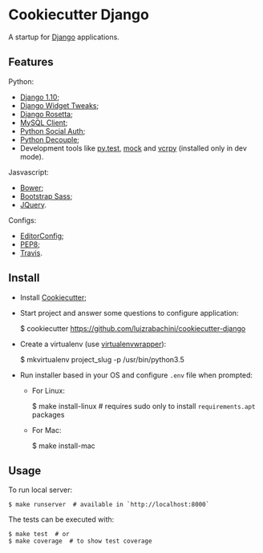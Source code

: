 Cookiecutter Django
===================

A startup for [Django](https://www.djangoproject.com/) applications.


Features
--------

Python:

- [Django 1.10](https://docs.djangoproject.com/en/1.10/);
- [Django Widget Tweaks](https://github.com/kmike/django-widget-tweaks);
- [Django Rosetta](http://django-rosetta.readthedocs.io/en/latest/);
- [MySQL Client](https://docs.djangoproject.com/en/1.10/ref/databases/#mysql-db-api-drivers);
- [Python Social Auth](http://python-social-auth-docs.readthedocs.io/en/latest/);
- [Python Decouple](https://pypi.python.org/pypi/python-decouple);
- Development tools like [py.test](http://doc.pytest.org/en/latest/), [mock](http://www.voidspace.org.uk/python/mock/) and [vcrpy](https://vcrpy.readthedocs.io/en/latest/) (installed only in dev mode).

Jasvascript:

- [Bower](https://bower.io/);
- [Bootstrap Sass](https://github.com/twbs/bootstrap-sass);
- [JQuery](https://jquery.com/download/).

Configs:

- [EditorConfig](http://editorconfig.org/);
- [PEP8](https://www.python.org/dev/peps/pep-0008/);
- [Travis](https://docs.travis-ci.com/).


Install
-------

- Install [Cookiecutter](https://github.com/audreyr/cookiecutter);
- Start project and answer some questions to configure application:

    $ cookiecutter https://github.com/luizrabachini/cookiecutter-django

- Create a virtualenv (use [virtualenvwrapper](https://virtualenvwrapper.readthedocs.org/en/latest/)):

    $ mkvirtualenv project_slug -p /usr/bin/python3.5

- Run installer based in your OS and configure `.env` file when prompted:

    - For Linux:

        $ make install-linux  # requires sudo only to install `requirements.apt` packages 

    - For Mac:

        $ make install-mac


Usage
-----

To run local server:

    $ make runserver  # available in `http://localhost:8000`

The tests can be executed with:

    $ make test  # or
    $ make coverage  # to show test coverage
